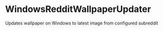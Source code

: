 # WindowsRedditWallpaperUpdater
Updates wallpaper on Windows to latest image from configured subreddit
